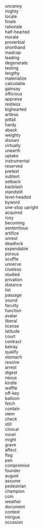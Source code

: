 uncanny  
mighty  
locale  
finale  
rationale  
half-hearted  
morale  
proverbial  
shorthand  
madcap  
leading  
degenerate  
testing  
lengthy  
materialize  
calculable  
gainsay  
officious  
appraise  
restless  
bighearted  
artless  
pitfall  
hardy  
aback  
weighty  
disown  
virtually  
unearth  
uptake  
instrumental  
reserved  
pretext  
subtext  
setback  
backlash  
standstill  
level-headed  
byword  
one-stop
upright  
acquired  
rosy  
becoming  
sententious  
artifice  
unrest  
deadlock  
expendable  
porous  
scuffle  
unnerve  
clueless  
studied  
privation  
distance  
list  
passage  
sound  
faculty  
function  
avatar  
liberal  
license  
latitude  
court  
contract  
betray  
qualify  
stomach  
resolve  
arrest  
digest  
nexus  
kindle  
waffle  
off-key  
balloon  
fetch  
contain  
stem  
check  
still  
clinical  
novel  
might  
grave  
affect  
flag  
pan  
compromise  
founder  
august  
assume  
pedestrian  
champion  
coin  
weather  
document  
contest  
intrigue  
occasion  
